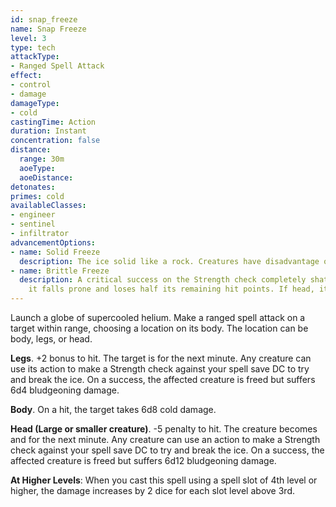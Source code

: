 ```yaml
---
id: snap_freeze
name: Snap Freeze
level: 3
type: tech
attackType:
- Ranged Spell Attack
effect:
- control
- damage
damageType:
- cold
castingTime: Action
duration: Instant
concentration: false
distance:
  range: 30m
  aoeType:
  aoeDistance:
detonates: 
primes: cold
availableClasses:
- engineer
- sentinel
- infiltrator
advancementOptions:
- name: Solid Freeze
  description: The ice solid like a rock. Creatures have disadvantage on their Strength checks to break it.
- name: Brittle Freeze
  description: A critical success on the Strength check completely shatters the affected creature's appendage. If legs,
    it falls prone and loses half its remaining hit points. If head, it immediately dies.
---
```

Launch a globe of supercooled helium. Make a ranged spell attack on a target within range, choosing a location on its 
body. The location can be body, legs, or head.

__Legs__. +2 bonus to hit. The target is <condition id="restrained"/> for the next minute. Any creature can use its 
action to make a Strength check against your spell save DC to try and break the ice. On a success, the affected 
creature is freed but suffers 6d4 bludgeoning damage.

__Body__. On a hit, the target takes 6d8 cold damage.

__Head (Large or smaller creature)__. -5 penalty to hit. The creature becomes <condition id="blinded"/> and 
<condition id="deafened"/> for the next minute. Any creature can use an action to make a Strength check against your 
spell save DC to try and break the ice. On a success, the affected creature is freed but suffers 6d12 bludgeoning damage.

__At Higher Levels__: When you cast this spell using a spell slot of 4th level or higher, the damage increases
by 2 dice for each slot level above 3rd.
